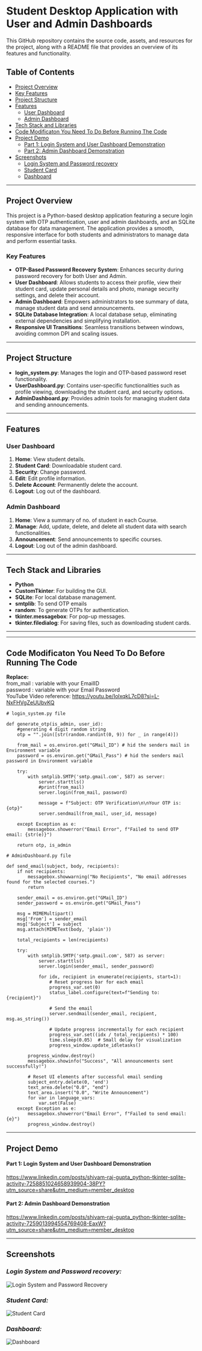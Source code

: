 # Student Desktop Application with User and Admin Dashboards

This GitHub repository contains the source code, assets, and resources for the project, along with a README file that provides an overview of its features and functionality.

## Table of Contents
- [Project Overview](#project-overview)
- [Key Features](#key-features)
- [Project Structure](#project-structure)
- [Features](#features)
  - [User Dashboard](#user-dashboard)
  - [Admin Dashboard](#admin-dashboard)
- [Tech Stack and Libraries](#tech-stack-and-libraries)
- [Code Modificaton You Need To Do Before Running The Code](#code-modificaton-you-need-to-do-before-running-the-code)
- [Project Demo](#project-demo)
  - [Part 1: Login System and User Dashboard Demonstration](#part-1-login-system-and-user-dashboard-demonstration)
  - [Part 2: Admin Dashboard Demonstration](#part-2-admin-dashboard-demonstration)
- [Screenshots](#screenshots)
  - [Login System and Password recovery](#login-system-and-password-recovery)
  - [Student Card](#student-card)
  - [Dashboard](#dashboard)
---

## Project Overview
This project is a Python-based desktop application featuring a secure login system with OTP authentication, user and admin dashboards, and an SQLite database for data management. The application provides a smooth, responsive interface for both students and administrators to manage data and perform essential tasks.

### Key Features
- **OTP-Based Password Recovery System**: Enhances security during password recovery for both User and Admin.
- **User Dashboard**: Allows students to access their profile, view their student card, update personal details and photo, manage security settings, and delete their account.
- **Admin Dashboard**: Empowers administrators to see summary of data, manage student data and send announcements.
- **SQLite Database Integration**: A local database setup, eliminating external dependencies and simplifying installation.
- **Responsive UI Transitions**: Seamless transitions between windows, avoiding common DPI and scaling issues.

---

## Project Structure
- **login_system.py**: Manages the login and OTP-based password reset functionality.
- **UserDashboard.py**: Contains user-specific functionalities such as profile viewing, downloading the student card, and security options.
- **AdminDashboard.py**: Provides admin tools for managing student data and sending announcements.

---

## Features

### User Dashboard
1. **Home**: View student details.
2. **Student Card**: Downloadable student card.
3. **Security**: Change password.
4. **Edit**: Edit profile information.
5. **Delete Account**: Permanently delete the account.
6. **Logout**: Log out of the dashboard.

### Admin Dashboard
1. **Home**: View a summary of no. of student in each Course.
2. **Manage**: Add, update, delete, and delete all student data with search functionalities.
3. **Announcement**: Send announcements to specific courses.
4. **Logout**: Log out of the admin dashboard.

---
## Tech Stack and Libraries
- **Python**
- **CustomTkinter**: For building the GUI.
- **SQLite**: For local database management.
- **smtplib**: To send OTP emails
- **random**: To generate OTPs for authentication.
- **tkinter.messagebox**: For pop-up messages.
- **tkinter.filedialog**: For saving files, such as downloading student cards.
---

---
## Code Modificaton You Need To Do Before Running The Code

**Replace:**  
from_mail : variable with your EmailID  
password : variable with your Email Password  
YouTube Video reference: https://youtu.be/IolxqkL7cD8?si=L-NxFHVgZeUUbvKQ
```
# login_system.py file

def generate_otp(is_admin, user_id):
    #generating 4 digit random string
    otp = "".join([str(random.randint(0, 9)) for _ in range(4)])

    from_mail = os.environ.get("GMail_ID") # hid the senders mail in Environment variable
    password = os.environ.get("GMail_Pass") # hid the senders mail password in Environment variable

    try:
        with smtplib.SMTP('smtp.gmail.com', 587) as server:
            server.starttls()
            #print(from_mail)
            server.login(from_mail, password)

            message = f"Subject: OTP Verification\n\nYour OTP is: {otp}"
            server.sendmail(from_mail, user_id, message)

    except Exception as e:
        messagebox.showerror("Email Error", f"Failed to send OTP email: {str(e)}")

    return otp, is_admin

```

```
# AdminDashboard.py file

def send_email(subject, body, recipients):
    if not recipients:
        messagebox.showwarning("No Recipients", "No email addresses found for the selected courses.")
        return

    sender_email = os.environ.get("GMail_ID")
    sender_password = os.environ.get("GMail_Pass")

    msg = MIMEMultipart()
    msg['From'] = sender_email
    msg['Subject'] = subject
    msg.attach(MIMEText(body, 'plain'))

    total_recipients = len(recipients)

    try:
        with smtplib.SMTP('smtp.gmail.com', 587) as server:
            server.starttls()
            server.login(sender_email, sender_password)

            for idx, recipient in enumerate(recipients, start=1):
                # Reset progress bar for each email
                progress_var.set(0)
                status_label.configure(text=f"Sending to: {recipient}")

                # Send the email
                server.sendmail(sender_email, recipient, msg.as_string())

                # Update progress incrementally for each recipient
                progress_var.set((idx / total_recipients) * 100)
                time.sleep(0.05)  # Small delay for visualization
                progress_window.update_idletasks()

        progress_window.destroy()
        messagebox.showinfo("Success", "All announcements sent successfully!")

        # Reset UI elements after successful email sending
        subject_entry.delete(0, 'end')
        text_area.delete("0.0", "end")
        text_area.insert("0.0", "Write Announcement")
        for var in language_vars:
            var.set(False)
    except Exception as e:
        messagebox.showerror("Email Error", f"Failed to send email: {e}")
        progress_window.destroy()
```
---
## Project Demo
#### Part 1: Login System and User Dashboard Demonstration
https://www.linkedin.com/posts/shivam-raj-gupta_python-tkinter-sqlite-activity-7258851024658939904-38PY?utm_source=share&utm_medium=member_desktop

#### Part 2: Admin Dashboard Demonstration  
https://www.linkedin.com/posts/shivam-raj-gupta_python-tkinter-sqlite-activity-7259013994554769408-EaxW?utm_source=share&utm_medium=member_desktop

---

## Screenshots

### ***Login System and Password recovery:***  
![Login System and Password Recovery](https://github.com/user-attachments/assets/27d96077-608e-4d98-be82-dffb5d3ff7cd)


### ***Student Card:***  
![Student Card](https://github.com/user-attachments/assets/4daf16c7-0537-453a-a8f0-db3c1cf82975)

### ***Dashboard:***  
![Dashboard](https://github.com/user-attachments/assets/54e6a24b-eab3-4e20-825b-4f1f43e00820)



